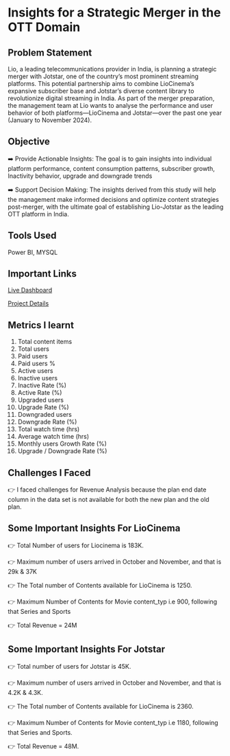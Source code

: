 # Insights for a Strategic Merger in the OTT Domain


## Problem Statement

Lio, a leading telecommunications provider in India, is planning a strategic merger with Jotstar, one of the country’s most prominent streaming platforms. 
This potential partnership aims to combine LioCinema’s expansive subscriber base and Jotstar’s diverse content library to revolutionize digital streaming in India.
As part of the merger preparation, the management team at Lio wants to analyse the performance and user behavior of both platforms—LioCinema and Jotstar—over the past one year (January to November 2024).

## Objective

➡️ Provide Actionable Insights: The goal is to gain insights into individual platform performance, content consumption patterns, subscriber growth, Inactivity behavior, upgrade and downgrade trends

➡️ Support Decision Making: The insights derived from this study will help the management make informed decisions and optimize content strategies post-merger, with the ultimate goal of establishing Lio-Jotstar as the leading OTT platform in India.

## Tools Used 

Power BI, MYSQL

## Important Links

 [Live Dashboard](https://app.powerbi.com/view?r=eyJrIjoiODQ1OThjNjQtMDlmYy00YmRhLWJiNmEtZDM5YjQ3M2IxMTI2IiwidCI6ImM2ZTU0OWIzLTVmNDUtNDAzMi1hYWU5LWQ0MjQ0ZGM1YjJjNCJ9&pageName=d28e2edb364d779da234)

 [Project Details](https://codebasics.io/challenge/codebasics-resume-project-challenge)

## Metrics I learnt

1. Total content items 
2. Total users 
3. Paid users 
4. Paid users % 
5. Active users 
6. Inactive users  
7. Inactive Rate (%) 
8. Active Rate (%) 
9. Upgraded users 
10. Upgrade Rate (%) 
11. Downgraded users 
12. Downgrade Rate (%) 
13. Total watch time (hrs) 
14. Average watch time (hrs) 
15. Monthly users Growth Rate (%) 
16. Upgrade / Downgrade Rate (%) 

## Challenges I Faced 

👉 I faced challenges for Revenue Analysis because the plan end date column in the data set is not available for both the new plan and the old plan.

## Some Important Insights For LioCinema 

👉 Total Number of users for Liocinema is 183K.

👉 Maximum number of users arrived in October and November, and that is 29k & 37K

👉 The Total number of Contents available for LioCinema is 1250.

👉 Maximum Number of Contents for Movie content_typ i.e 900, following that Series and Sports

👉 Total Revenue = 24M

##  Some Important Insights For Jotstar 

👉 Total number of users for Jotstar is 45K.

👉 Maximum number of users arrived in October and November, and that is 4.2K & 4.3K.

👉 The Total number of Contents available for LioCinema is 2360.

👉 Maximum Number of Contents for Movie content_typ i.e 1180, following that Series and Sports.

👉 Total Revenue = 48M.

 

